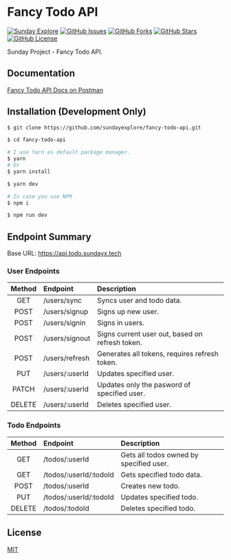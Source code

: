 # Fancy Todo API

[![Sunday Explore](https://circleci.com/gh/sundayexplore/fancy-todo-api.svg?style=svg)](https://github.com/sundayexplore/fancy-todo-api)
[![GitHub Issues](https://img.shields.io/github/issues/sundayexplore/fancy-todo-api?style=flat)](https://github.com/sundayexplore/fancy-todo-api/issues)
[![GitHub Forks](https://img.shields.io/github/forks/sundayexplore/fancy-todo-api?style=flat)](https://github.com/sundayexplore/fancy-todo-api/network)
[![GitHub Stars](https://img.shields.io/github/stars/sundayexplore/fancy-todo-api?style=flat)](https://github.com/sundayexplore/fancy-todo-api/stargazers)
[![GitHub License](https://img.shields.io/github/license/sundayexplore/fancy-todo-api?style=flat)](https://github.com/sundayexplore/fancy-todo-api/blob/master/LICENSE)

Sunday Project - Fancy Todo API.

## Documentation

[Fancy Todo API Docs on Postman](https://documenter.getpostman.com/view/8807216/Szf52okU)

## Installation (Development Only)

```bash
$ git clone https://github.com/sundayexplore/fancy-todo-api.git

$ cd fancy-todo-api

# I use Yarn as default package manager.
$ yarn
# Or
$ yarn install

$ yarn dev

# In case you use NPM
$ npm i

$ npm run dev
```

## Endpoint Summary

Base URL: https://api.todo.sundayx.tech

### User Endpoints

| Method | Endpoint       | Description                                     |
| :----: | :------------- | :---------------------------------------------- |
|  GET   | /users/sync    | Syncs user and todo data.                       |
|  POST  | /users/signup  | Signs up new user.                              |
|  POST  | /users/signin  | Signs in users.                                 |
|  POST  | /users/signout | Signs current user out, based on refresh token. |
|  POST  | /users/refresh | Generates all tokens, requires refresh token.   |
|  PUT   | /users/:userId | Updates specified user.                         |
| PATCH  | /users/:userId | Updates only the pasword of specified user.     |
| DELETE | /users/:userId | Deletes specified user.                         |

### Todo Endpoints

| Method | Endpoint               | Description                             |
| :----: | :--------------------- | :-------------------------------------- |
|  GET   | /todos/:userId         | Gets all todos owned by specified user. |
|  GET   | /todos/:userId/:todoId | Gets specified todo data.               |
|  POST  | /todos/:userId         | Creates new todo.                       |
|  PUT   | /todos/:userId/:todoId | Updates specified todo.                 |
| DELETE | /todos/:todoId         | Deletes specified todo.                 |

## License

[MIT](LICENSE)
